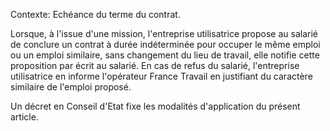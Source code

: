 Contexte: Echéance du terme du contrat.

Lorsque, à l'issue d'une mission, l'entreprise utilisatrice propose au salarié de conclure un contrat à durée indéterminée pour occuper le même emploi ou un emploi similaire, sans changement du lieu de travail, elle notifie cette proposition par écrit au salarié. En cas de refus du salarié, l'entreprise utilisatrice en informe l'opérateur France Travail en justifiant du caractère similaire de l'emploi proposé.

Un décret en Conseil d'Etat fixe les modalités d'application du présent article.